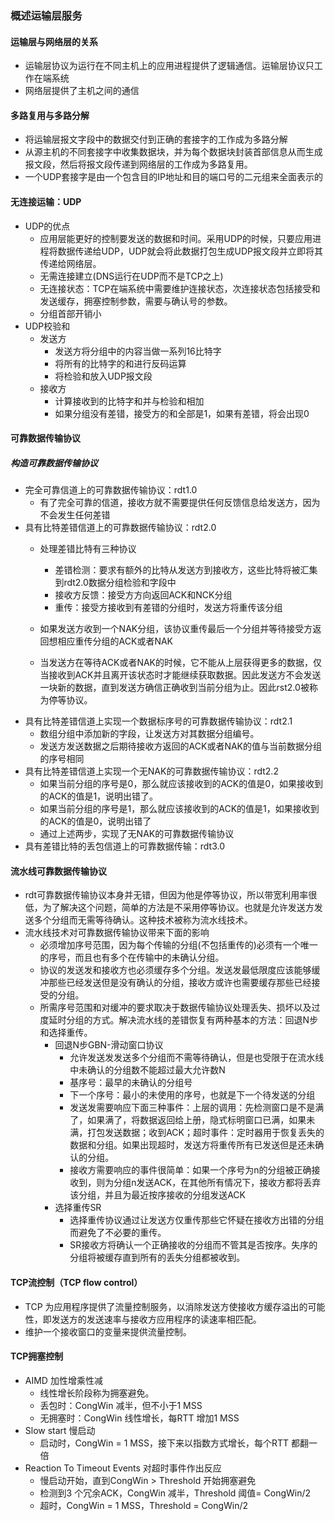 ### 概述运输层服务
#### 运输层与网络层的关系
- 运输层协议为运行在不同主机上的应用进程提供了逻辑通信。运输层协议只工作在端系统
- 网络层提供了主机之间的通信

####  多路复用与多路分解
- 将运输层报文字段中的数据交付到正确的套接字的工作成为多路分解
- 从源主机的不同套接字中收集数据块，并为每个数据块封装首部信息从而生成报文段，然后将报文段传递到网络层的工作成为多路复用。
- 一个UDP套接字是由一个包含目的IP地址和目的端口号的二元组来全面表示的

#### 无连接运输：UDP
- UDP的优点
	+ 应用层能更好的控制要发送的数据和时间。采用UDP的时候，只要应用进程将数据传递给UDP，UDP就会将此数据打包生成UDP报文段并立即将其传递给网络层。
	+ 无需连接建立(DNS运行在UDP而不是TCP之上)
	+ 无连接状态：TCP在端系统中需要维护连接状态，次连接状态包括接受和发送缓存，拥塞控制参数，需要与确认号的参数。
	+ 分组首部开销小
- UDP校验和
	+ 发送方
		+ 发送方将分组中的内容当做一系列16比特字
		+ 将所有的比特字的和进行反码运算
		+ 将检验和放入UDP报文段
	+ 接收方
		+ 计算接收到的比特字和并与检验和相加
		+ 如果分组没有差错，接受方的和全部是1，如果有差错，将会出现0

#### 可靠数据传输协议
##### 构造可靠数据传输协议
- 完全可靠信道上的可靠数据传输协议：rdt1.0
	+ 有了完全可靠的信道，接收方就不需要提供任何反馈信息给发送方，因为不会发生任何差错
- 具有比特差错信道上的可靠数据传输协议：rdt2.0
	+ 处理差错比特有三种协议
		+ 差错检测：要求有额外的比特从发送方到接收方，这些比特将被汇集到rdt2.0数据分组检验和字段中
		+ 接收方反馈：接受方方向返回ACK和NCK分组
		+ 重传：接受方接收到有差错的分组时，发送方将重传该分组

	+ 如果发送方收到一个NAK分组，该协议重传最后一个分组并等待接受方返回想相应重传分组的ACK或者NAK
	+ 当发送方在等待ACK或者NAK的时候，它不能从上层获得更多的数据，仅当接收到ACK并且离开该状态时才能继续获取数据。因此发送方不会发送一块新的数据，直到发送方确信正确收到当前分组为止。因此rst2.0被称为停等协议。
- 具有比特差错信道上实现一个数据标序号的可靠数据传输协议：rdt2.1
	+ 数组分组中添加新的字段，让发送方对其数据分组编号。
	+ 发送方发送数据之后期待接收方返回的ACK或者NAK的值与当前数据分组的序号相同
- 具有比特差错信道上实现一个无NAK的可靠数据传输协议：rdt2.2
	+ 如果当前分组的序号是0，那么就应该接收到的ACK的值是0，如果接收到的ACK的值是1，说明出错了。
	+ 如果当前分组的序号是1，那么就应该接收到的ACK的值是1，如果接收到的ACK的值是0，说明出错了
	+ 通过上述两步，实现了无NAK的可靠数据传输协议
- 具有差错比特的丢包信道上的可靠数据传输：rdt3.0

#### 流水线可靠数据传输协议
- rdt可靠数据传输协议本身并无错，但因为他是停等协议，所以带宽利用率很低，为了解决这个问题，简单的方法是不采用停等协议。也就是允许发送方发送多个分组而无需等待确认。这种技术被称为流水线技术。
- 流水线技术对可靠数据传输协议带来下面的影响
	+ 必须增加序号范围，因为每个传输的分组(不包括重传的)必须有一个唯一的序号，而且也有多个在传输中的未确认分组。
	+ 协议的发送发和接收方也必须缓存多个分组。发送发最低限度应该能够缓冲那些已经发送但是没有确认的分组，接收方或许也需要缓存那些已经接受的分组。
	+ 所需序号范围和对缓冲的要求取决于数据传输协议处理丢失、损坏以及过度延时分组的方式。解决流水线的差错恢复有两种基本的方法：回退N步和选择重传。
		* 回退N步GBN-滑动窗口协议
			- 允许发送发发送多个分组而不需等待确认，但是也受限于在流水线中未确认的分组数不能超过最大允许数N
			- 基序号：最早的未确认的分组号
			- 下一个序号：最小的未使用的序号，也就是下一个待发送的分组
			- 发送发需要响应下面三种事件：上层的调用：先检测窗口是不是满了，如果满了，将数据返回给上册，隐式标明窗口已满，如果未满，打包发送数据；收到ACK；超时事件：定时器用于恢复丢失的数据和分组。如果出现超时，发送方将重传所有已发送但是还未确认的分组。
			- 接收方需要响应的事件很简单：如果一个序号为n的分组被正确接收到，则为分组n发送ACK，在其他所有情况下，接收方都将丢弃该分组，并且为最近按序接收的分组发送ACK
		* 选择重传SR
			- 选择重传协议通过让发送方仅重传那些它怀疑在接收方出错的分组而避免了不必要的重传。
			- SR接收方将确认一个正确接收的分组而不管其是否按序。失序的分组将被缓存直到所有的丢失分组都被收到。

#### TCP流控制（TCP flow control）
- TCP 为应用程序提供了流量控制服务，以消除发送方使接收方缓存溢出的可能性，即发送方的发送速率与接收方应用程序的读速率相匹配。
- 维护一个接收窗口的变量来提供流量控制。

#### TCP拥塞控制
- AIMD 加性增乘性减
	+ 线性增长阶段称为拥塞避免。
	+ 丢包时：CongWin 减半，但不小于1 MSS
	+ 无拥塞时：CongWin 线性增长，每RTT 增加1 MSS
- Slow start 慢启动
	+ 启动时，CongWin = 1 MSS，接下来以指数方式增长，每个RTT 都翻一倍
- Reaction To Timeout Events 对超时事件作出反应
	+ 慢启动开始，直到CongWin > Threshold 开始拥塞避免
	+ 检测到3 个冗余ACK，CongWin 减半，Threshold 阈值= CongWin/2
	+ 超时，CongWin = 1 MSS，Threshold = CongWin/2

